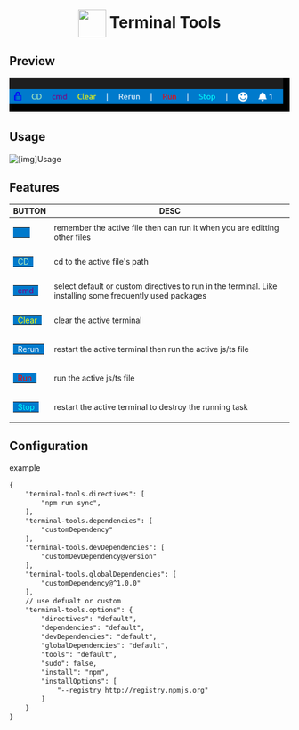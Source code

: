 <center>

# <img src="https://raw.githubusercontent.com/lglong519/vscode-extension/master/images/logo.png"  height="50" width="50" align="center"> Terminal Tools

</center>

## Preview

![tools Preview](images/terminal-tools.png)

## Usage

<img src="https://raw.githubusercontent.com/lglong519/vscode-extension/master/images/usage.gif" align="center" alt="[img]Usage"/>

## Features

| BUTTON | DESC |
| :-------------: | ------------- |
|<table><td style="padding:0 8px;" bgcolor="#007ACC"><img src="https://raw.githubusercontent.com/lglong519/vscode-extension/master/images/lock.png"  height="14" width="14" align="center"></td> </table> |remember the active file then can run it when you are editting other files|
|<table><td style="padding:0 8px;" bgcolor="#007ACC"><font color="#BAF3BE">CD</font></td></table> |cd to the active file's path|
|<table><td style="padding:0 8px;" bgcolor="#007ACC"><font color="purple">cmd</font></td></table> |select default or custom directives to run in the terminal. Like installing some frequently used packages |
|<table><td style="padding:0 8px;" bgcolor="#007ACC"><font color="yellow">Clear</font></td></table> |clear the active terminal |
|<table><td style="padding:0 8px;" bgcolor="#007ACC"><font color="#fff">Rerun</font></td></table> |restart the active terminal then run the active js/ts file |
|<table><td style="padding:0 8px;" bgcolor="#007ACC"><font color="red">Run</font></td></table> |run the active js/ts file |
|<table><td style="padding:0 8px;" bgcolor="#007ACC"><font color="cyan">Stop</font></td></table> |restart the active terminal to destroy the running task |

## Configuration
example
```
{
    "terminal-tools.directives": [
        "npm run sync",
    ],
    "terminal-tools.dependencies": [
        "customDependency"
    ],
    "terminal-tools.devDependencies": [
        "customDevDependency@version"
    ],
    "terminal-tools.globalDependencies": [
        "customDependency@^1.0.0"
    ],
    // use defualt or custom
    "terminal-tools.options": {
        "directives": "default",
        "dependencies": "default",
        "devDependencies": "default",
        "globalDependencies": "default",
        "tools": "default",
        "sudo": false,
        "install": "npm",
        "installOptions": [
            "--registry http://registry.npmjs.org"
        ]
    }
}
```